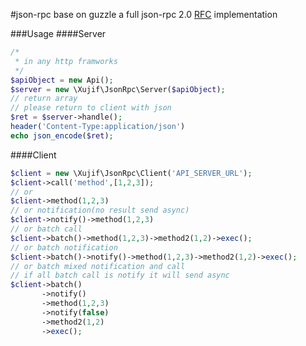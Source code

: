 #json-rpc base on guzzle
a full json-rpc 2.0 [RFC](http://www.jsonrpc.org/specification) implementation

###Usage
####Server
```php
/*
 * in any http framworks
 */
$apiObject = new Api();
$server = new \Xujif\JsonRpc\Server($apiObject);
// return array
// please return to client with json
$ret = $server->handle();
header('Content-Type:application/json')
echo json_encode($ret);
```

####Client
```php
$client = new \Xujif\JsonRpc\Client('API_SERVER_URL');
$client->call('method',[1,2,3]);
// or
$client->method(1,2,3)
// or notification(no result send async)
$client->notify()->method(1,2,3)
// or batch call
$client->batch()->method(1,2,3)->method2(1,2)->exec();
// or batch notification
$client->batch()->notify()->method(1,2,3)->method2(1,2)->exec();
// or batch mixed notification and call
// if all batch call is notify it will send async
$client->batch()
       ->notify()
       ->method(1,2,3)
       ->notify(false)
       ->method2(1,2)
       ->exec();


```

